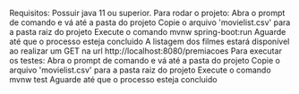 Requisitos:
Possuir java 11 ou superior.
Para rodar o projeto:
Abra o prompt de comando e vá até a pasta do projeto
Copie o arquivo 'movielist.csv' para a pasta raiz do projeto
Execute o comando mvnw spring-boot:run
Aguarde até que o processo esteja concluido
A listagem dos filmes estará disponível ao realizar um GET na url http://localhost:8080/premiacoes
Para executar os testes:
Abra o prompt de comando e vá até a pasta do projeto
Copie o arquivo 'movielist.csv' para a pasta raiz do projeto
Execute o comando mvnw test
Aguarde até que o processo esteja concluido
